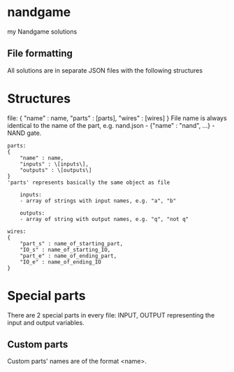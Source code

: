# nandgame
my Nandgame solutions

## File formatting
All solutions are in separate JSON files with the following structures

# Structures

file:
{
    "name" : name,
    "parts" : \[parts\],
    "wires" : \[wires\]
}
File name is always identical to the name of the part, e.g. nand.json - {"name" : "nand", ...} - NAND gate.

    parts:
    {
        "name" : name,
        "inputs" : \[inputs\],
        "outputs" : \[outputs\]
    }
    'parts' represents basically the same object as file

        inputs:
        - array of strings with input names, e.g. "a", "b"

        outputs:
        - array of string with output names, e.g. "q", "not q"
    
    wires:
    {
        "part_s" : name_of_starting_part,
        "IO_s" : name_of_starting_IO,
        "part_e" : name_of_ending_part,
        "IO_e" : name_of_ending_IO
    }

# Special parts
There are 2 special parts in every file: INPUT, OUTPUT representing the input and output variables.

## Custom parts
Custom parts' names are of the format \<name\>.
